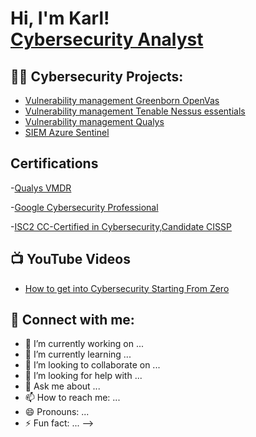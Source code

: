 <h1>Hi, I'm Karl! <br/><a href="https://github.com/karlerfolg">Cybersecurity Analyst</a>

<h2>👨‍💻 Cybersecurity Projects:</h2>
                  
- [Vulnerability management Greenborn OpenVas](https://github.com/karlerfolg/Vulnerability-management-OpenVas/blob/main/README.md)
- [Vulnerability management Tenable Nessus essentials](https://github.com/joshmadakor1/Algorithms-Practice)
- [Vulnerability management Qualys](https://github.com/joshmadakor1/Algorithms-Practice)
- [SIEM Azure Sentinel](https://github.com/joshmadakor1/Algorithms-Practice)
  
  
<h2>Certifications</h2>

-[Qualys  VMDR](https://drive.google.com/file/d/1Tr5n3GVPg7pA9FCdhIn_Xc8mmsgQzc2X/view?usp=sharing)

-[Google Cybersecurity Professional](https://www.credly.com/earner/earned/badge/11b2ead2-5a78-4645-b7d7-5709f9b3da60)

-[ISC2 CC-Certified in Cybersecurity,Candidate CISSP](https://www.credly.com/earner/earned/badge/fb19bb48-3870-43d6-8a1f-a0cb9cd9464b)



<h2>📺 YouTube Videos</h2>

- [How to get into Cybersecurity Starting From Zero](https://www.youtube.com/watch?v=a83ASGn_V_s)


<h2> 🤳 Connect with me:</h2>



[linkedin]: www.linkedin.com/in/karl-ugokwe-1a609350




- 🔭 I’m currently working on ...
- 🌱 I’m currently learning ...
- 👯 I’m looking to collaborate on ...
- 🤔 I’m looking for help with ...
- 💬 Ask me about ...
- 📫 How to reach me: ...
- 😄 Pronouns: ...
- ⚡ Fun fact: ...
-->
